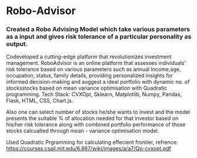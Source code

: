 # Robo-Advisor
### Created a Robo Advising Model which take various parameters as a input and gives risk tolerance of a particular personality as output.

Codeveloped a cutting-edge platform that revolutionizes investment management.
RoboAdvisor is an online platform that assesses individuals' risk tolerance based on various parameters such as annual Income,age, occupation, status, family details, providing personalized insights for informed decision-making and suggest a ideal portfolio with dynamic no. of stocksstocks based on mean variance optimisation with Quadratic programming. 
Tech Stack: CVXOpt, Sklearn, Matplotlib, Numpy, Pandas, Flask, HTML, CSS, Chart.js.
 
Also one can select number of stocks he/she wants to invest and the model presents the suitable % of allocation needed for that investor based on his/her risk tolerance along with combined portfolio performance of those stocks calcualted through mean - variance optimisation model.

Used Quadratic Prgramming for calculating effecient frontier,
refrence: https://courses.csail.mit.edu/6.867/wiki/images/a/a7/Qp-cvxopt.pdf
